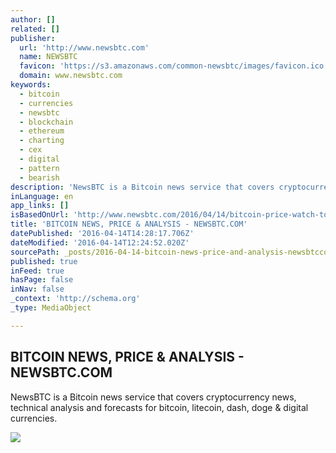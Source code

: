 ```yaml
---
author: []
related: []
publisher:
  url: 'http://www.newsbtc.com'
  name: NEWSBTC
  favicon: 'https://s3.amazonaws.com/common-newsbtc/images/favicon.ico'
  domain: www.newsbtc.com
keywords:
  - bitcoin
  - currencies
  - newsbtc
  - blockchain
  - ethereum
  - charting
  - cex
  - digital
  - pattern
  - bearish
description: 'NewsBTC is a Bitcoin news service that covers cryptocurrency news, technical analysis and forecasts for bitcoin, litecoin, dash, doge & digital currencies.'
inLanguage: en
app_links: []
isBasedOnUrl: 'http://www.newsbtc.com/2016/04/14/bitcoin-price-watch-todays-entries/'
title: 'BITCOIN NEWS, PRICE & ANALYSIS - NEWSBTC.COM'
datePublished: '2016-04-14T14:28:17.706Z'
dateModified: '2016-04-14T12:24:52.020Z'
sourcePath: _posts/2016-04-14-bitcoin-news-price-and-analysis-newsbtccom.md
published: true
inFeed: true
hasPage: false
inNav: false
_context: 'http://schema.org'
_type: MediaObject

---
```

<article style=""><h1>BITCOIN NEWS, PRICE &amp; ANALYSIS - NEWSBTC.COM</h1><p>NewsBTC is a Bitcoin news service that covers cryptocurrency news, technical analysis and forecasts for bitcoin, litecoin, dash, doge &amp; digital currencies.</p><img src="http://s3.amazonaws.com/main-newsbtc-images/2016/01/20120114/NEWSBTC-Logo-Left-Var1-1.2-By-Mohsin-20-Dec-2016-01-01-01.png" /></article>